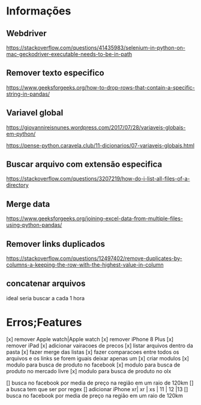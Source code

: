 # Informações

## Webdriver

https://stackoverflow.com/questions/41435983/selenium-in-python-on-mac-geckodriver-executable-needs-to-be-in-path

## Remover texto especifico

https://www.geeksforgeeks.org/how-to-drop-rows-that-contain-a-specific-string-in-pandas/

## Variavel global

https://giovannireisnunes.wordpress.com/2017/07/28/variaveis-globais-em-python/

https://pense-python.caravela.club/11-dicionarios/07-variaveis-globais.html

## Buscar arquivo com extensão especifica

https://stackoverflow.com/questions/3207219/how-do-i-list-all-files-of-a-directory

## Merge data

https://www.geeksforgeeks.org/joining-excel-data-from-multiple-files-using-python-pandas/

## Remover links duplicados

https://stackoverflow.com/questions/12497402/remove-duplicates-by-columns-a-keeping-the-row-with-the-highest-value-in-column

## concatenar arquivos

ideal seria buscar a cada 1 hora

# Erros;Features

[x] remover Apple watch|Apple watch
[x] remover iPhone 8 Plus
[x] remover iPad
[x] adicionar vairacoes de precos
[x] listar arquivos dentro da pasta
[x] fazer merge das listas
[x] fazer comparacoes entre todos os arquivos e os links se forem iguais deixar apenas um
[x] criar modulos
[x] modulo para busca de produto no facebook
[x] modulo para busca de produto no mercado livre
[x] modulo para busca de produto no olx

[] busca no facebook por media de preço na região em um raio de 120km
[] a busca tem que ser por regex
[] adicionar iPhone xr| xr | xs | 11 | 12 |13
[] busca no facebook por media de preço na região em um raio de 120km
